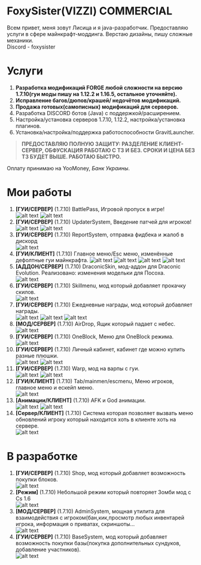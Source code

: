# FoxySister(VIZZI) COMMERCIAL
Всем привет, меня зовут Лисица и я java-разработчик. Предоставляю услуги в сфере майнкрафт-моддинга.
Верстаю дизайны, пишу сложные механики. <br>
Discord - foxysister
# Услуги

1. __Разработка модификаций FORGE любой сложности на версию 1.7.10(гуи моды пишу на 1.12.2 и 1.16.5, остальное уточняйте).__
2. __Исправление багов/дюпов/крашей/ недочётов модификаций.__
3. __Продажа готовых(самописных) модификаций для серверов.__
4. Разработка DISCORD ботов (Java) с поддержкой/расширением.
5. Настройка/установка серверов 1.7.10, 1.12.2, настройка/установка плагинов.
6. Установка/настройка/поддержка работоспособности GravitLauncher.

>__ПРЕДОСТАВЛЯЮ ПОЛНУЮ ЗАЩИТУ: РАЗДЕЛЕНИЕ КЛИЕНТ-СЕРВЕР, ОБФУСКАЦИЯ__
__РАБОТАЮ С ТЗ И БЕЗ. СРОКИ И ЦЕНА БЕЗ ТЗ БУДЕТ ВЫШЕ. РАБОТАЮ БЫСТРО.__

Оплату принимаю на YooMoney, _Банк Украины_. 

# Мои работы
1. __[ГУИ/CЕРВЕР]__ (1.7.10) BattlePass, Игровой пропуск в игре! <br>
![alt text](screenshots/gamepass.png "gamepass")
![alt text](screenshots/battlepass.png "battlepass")
2. __[ГУИ/CЕРВЕР]__ (1.7.10) UpdaterSystem, Введение патчей для игроков! <br>
![alt text](screenshots/updater.png "Updater")
![alt text](screenshots/updaterv2.png "UpdaterV2")
3. __[ГУИ/CЕРВЕР]__ (1.7.10) ReportSystem, отправка фидбека и жалоб в дискорд <br>
![alt text](screenshots/reportsystem.png "ReportSystem")
4. __[ГУИ/КЛИЕНТ]__ (1.7.10) Главное меню/Esc меню, изменённые дефолтные гуи майнкрафта.
![alt text](screenshots/MainMenuGameOfTrones.png "v1")
![alt text](screenshots/dayzmenu "v2")
![alt text](screenshots/mainmenu_ala.png "v3")
![alt text](screenshots/escmenuala.png "v4")
5. __[АДДОН/СЕРВЕР]__ (1.7.10) DraconicSkin, мод-аддон для Draconic Evolution. Реализовано: изменения модельки для Посоха. <br>
![alt text](screenshots/DraconicSkin.png "DraconicSkin")
6. __[ГУИ/CЕРВЕР]__ (1.7.10) Skillmenu, мод который добавляет прокачку скилов. <br>
![alt text](screenshots/Skillmenu.png "Сама гуи")
7. __[ГУИ/CЕРВЕР]__ (1.7.10) Ежедневные награды, мод который добавляет награды. <br>
![alt text](screenshots/awards.png "v1")
![alt text](screenshots/30dayreward.png "v2")
![alt text](screenshots/7dayreward.png "v3")
8. __[МОД/CЕРВЕР]__ (1.7.10) AirDrop, Ящик который падает с небес. <br>
![alt text](screenshots/airdrop.png "АирДроп")
9. __[ГУИ/CЕРВЕР]__ (1.7.10) OneBlock, Меню для OneBlock режима. <br>
![alt text](screenshots/oneblock.png "OneBlock")
10. __[ГУИ/CЕРВЕР]__ (1.7.10) Личный кабинет, кабинет где можно купить разные плюшки. <br>
![alt text](screenshots/lk_main.png "lk")
![alt text](screenshots/lk_main2.png "lk1")
11. __[ГУИ/CЕРВЕР]__ (1.7.10) Warp, мод на варпы с гуи. <br>
![alt text](screenshots/warp.png "v1")
![alt text](screenshots/warpv2.png "v2")
12. __[ГУИ/КЛИЕНТ]__ (1.7.10) Tab/mainmen/escmenu, Меню игроков, главное меню и ескейп меню. <br>
![alt text](screenshots/nextmenu.png "nextmenu")
13. __[Анимации/КЛИЕНТ]__ (1.7.10) AFK и God анимации. <br>
![alt text](screenshots/afk.png "afk")
![alt text](screenshots/animationgod.png "god")
14. __[Сервер/КЛИЕНТ]__ (1.7.10) Система которая позволяет вызвать меню обновлений игроку который находится хоть в клиенте хоть на сервере. <br>
![alt text](screenshots/playerupdates.png "v1")
# В разработке
1. __[ГУИ/CЕРВЕР]__ (1.7.10) Shop, мод который добавляет возможность покупки блоков. <br>
![alt text](screenshots/dev/shop.png "shop")
2. __[Режим]__ (1.7.10) Небольшой режим который повторяет Зомби мод с Cs 1.6 <br>
![alt text](screenshots/dev/cszombie.png "cszombie")
3. __[МОД/CЕРВЕР]__ (1.7.10) AdminSystem, мощная утилита для взаимодействия с игроком(бан,кик,просмотр любых инвентарей игрока, информация о приватах, скриншоты... <br>
![alt text](screenshots/dev/AdminSystem.png "AdminSystem")
4. __[ГУИ/CЕРВЕР]__ (1.7.10) BaseSystem, мод который добавляет возможность покупки базы(покупка дополнительных сундуков, добавление участников). <br>
![alt text](screenshots/dev/BaseSystem.png "BaseSystem")


